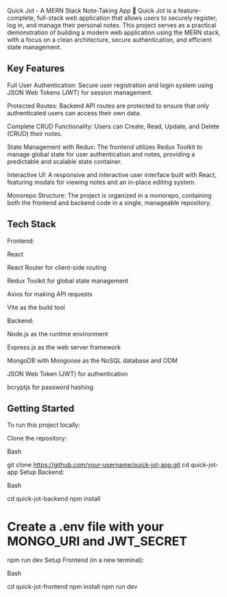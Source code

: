Quick Jot - A MERN Stack Note-Taking App 📝
Quick Jot is a feature-complete, full-stack web application that allows users to securely register, log in, and manage their personal notes. This project serves as a practical demonstration of building a modern web application using the MERN stack, with a focus on a clean architecture, secure authentication, and efficient state management.

## Key Features
Full User Authentication: Secure user registration and login system using JSON Web Tokens (JWT) for session management.

Protected Routes: Backend API routes are protected to ensure that only authenticated users can access their own data.

Complete CRUD Functionality: Users can Create, Read, Update, and Delete (CRUD) their notes.

State Management with Redux: The frontend utilizes Redux Toolkit to manage global state for user authentication and notes, providing a predictable and scalable state container.

Interactive UI: A responsive and interactive user interface built with React, featuring modals for viewing notes and an in-place editing system.

Monorepo Structure: The project is organized in a monorepo, containing both the frontend and backend code in a single, manageable repository.

## Tech Stack
Frontend:

React

React Router for client-side routing

Redux Toolkit for global state management

Axios for making API requests

Vite as the build tool

Backend:

Node.js as the runtime environment

Express.js as the web server framework

MongoDB with Mongoose as the NoSQL database and ODM

JSON Web Token (JWT) for authentication

bcryptjs for password hashing

## Getting Started
To run this project locally:

Clone the repository:

Bash

git clone https://github.com/your-username/quick-jot-app.git
cd quick-jot-app
Setup Backend:

Bash

cd quick-jot-backend
npm install
# Create a .env file with your MONGO_URI and JWT_SECRET
npm run dev
Setup Frontend (in a new terminal):

Bash

cd quick-jot-frontend
npm install
npm run dev
